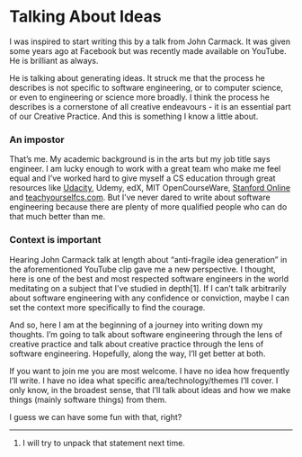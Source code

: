 Talking About Ideas
===================

I was inspired to start writing this by a talk from John Carmack. It was given some years ago at Facebook but was recently made available on YouTube. He is brilliant as always.

He is talking about generating ideas. It struck me that the process he describes is not specific to software engineering, or to computer science, or even to engineering or science more broadly. I think the process he describes is a cornerstone of all creative endeavours - it is an essential part of our Creative Practice. And this is something I know a little about.

### An impostor

That’s me. My academic background is in the arts but my job title says engineer. I am lucky enough to work with a great team who make me feel equal and I’ve worked hard to give myself a CS education through great resources like [Udacity](https://www.udacity.com/course/machine-learning-engineer-nanodegree--nd009t), Udemy, edX, MIT OpenCourseWare, [Stanford Online](https://online.stanford.edu/courses/cs161-design-and-analysis-algorithms) and [teachyourselfcs.com](https://teachyourselfcs.com/). But I’ve never dared to write about software engineering because there are plenty of more qualified people who can do that much better than me.

### Context is important

Hearing John Carmack talk at length about “anti-fragile idea generation” in the aforementioned YouTube clip gave me a new perspective. I thought, here is one of the best and most respected software engineers in the world meditating on a subject that I’ve studied in depth[1]. If I can’t talk arbitrarily about software engineering with any confidence or conviction, maybe I can set the context more specifically to find the courage.

And so, here I am at the beginning of a journey into writing down my thoughts. I’m going to talk about software engineering through the lens of creative practice and talk about creative practice through the lens of software engineering. Hopefully, along the way, I’ll get better at both.

If you want to join me you are most welcome. I have no idea how frequently I’ll write. I have no idea what specific area/technology/themes I’ll cover. I only know, in the broadest sense, that I’ll talk about ideas and how we make things (mainly software things) from them.

I guess we can have some fun with that, right?

------------------------

1. I will try to unpack that statement next time.


